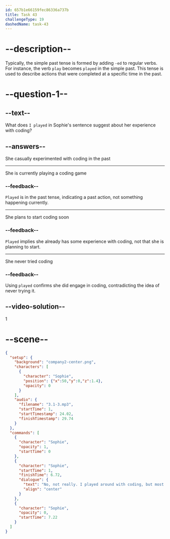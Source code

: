 ```yaml
---
id: 657b1e66159fec86336a737b
title: Task 43
challengeType: 19
dashedName: task-43
---
```


<!-- (Audio) Sophie: No, not really. I played around with coding, but most of my projects involved circuit designs and electrical systems. -->

# --description--

Typically, the simple past tense is formed by adding `-ed` to regular verbs. For instance, the verb `play` becomes `played` in the simple past. This tense is used to describe actions that were completed at a specific time in the past.

# --question-1--

## --text--

What does `I played` in Sophie's sentence suggest about her experience with coding?

## --answers--

She casually experimented with coding in the past

---

She is currently playing a coding game

### --feedback--

`Played` is in the past tense, indicating a past action, not something happening currently.

---

She plans to start coding soon

### --feedback--

`Played` implies she already has some experience with coding, not that she is planning to start.

---

She never tried coding

### --feedback--

Using `played` confirms she did engage in coding, contradicting the idea of never trying it.

## --video-solution--

1

# --scene--

```json
{
  "setup": {
    "background": "company2-center.png",
    "characters": [
      {
        "character": "Sophie",
        "position": {"x":50,"y":0,"z":1.4},
        "opacity": 0
      }
    ],
    "audio": {
      "filename": "3.1-3.mp3",
      "startTime": 1,
      "startTimestamp": 24.02,
      "finishTimestamp": 29.74
    }
  },
  "commands": [
    {
      "character": "Sophie",
      "opacity": 1,
      "startTime": 0
    },
    {
      "character": "Sophie",
      "startTime": 1,
      "finishTime": 6.72,
      "dialogue": {
        "text": "No, not really. I played around with coding, but most of my projects involved circuit designs and electrical systems.",
        "align": "center"
      }
    },
    {
      "character": "Sophie",
      "opacity": 0,
      "startTime": 7.22
    }
  ]
}
```
